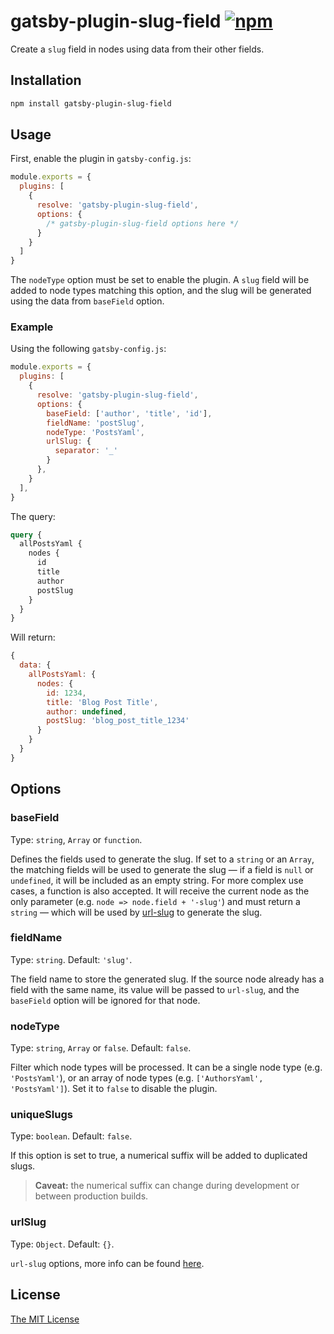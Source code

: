 # gatsby-plugin-slug-field [![npm][1]][2]

Create a `slug` field in nodes using data from their other fields.

## Installation

```sh
npm install gatsby-plugin-slug-field
```

## Usage

First, enable the plugin in `gatsby-config.js`:

```js
module.exports = {
  plugins: [
    {
      resolve: 'gatsby-plugin-slug-field',
      options: {
        /* gatsby-plugin-slug-field options here */
      }
    }
  ]
}
```

The `nodeType` option must be set to enable the plugin. A `slug` field will be
added to node types matching this option, and the slug will be generated using
the data from `baseField` option.

### Example

Using the following `gatsby-config.js`:

```js
module.exports = {
  plugins: [
    {
      resolve: 'gatsby-plugin-slug-field',
      options: {
        baseField: ['author', 'title', 'id'],
        fieldName: 'postSlug',
        nodeType: 'PostsYaml',
        urlSlug: {
          separator: '_'
        }
      },
    }
  ],
}
```

The query:

```graphql
query {
  allPostsYaml {
    nodes {
      id
      title
      author
      postSlug
    }
  }
}
```

Will return:

```js
{
  data: {
    allPostsYaml: {
      nodes: {
        id: 1234,
        title: 'Blog Post Title',
        author: undefined,
        postSlug: 'blog_post_title_1234'
      }
    }
  }
}
```

## Options

### baseField

Type: `string`, `Array` or `function`.

Defines the fields used to generate the slug. If set to a `string` or an
`Array`, the matching fields will be used to generate the slug — if a field is
`null` or `undefined`, it will be included as an empty string. For more complex
use cases, a function is also accepted. It will receive the current node as the
only parameter (e.g. `node => node.field + '-slug'`) and must return a `string`
— which will be used by [url-slug][3] to generate the slug.

### fieldName

Type: `string`. Default: `'slug'`.

The field name to store the generated slug. If the source node already has a
field with the same name, its value will be passed to `url-slug`, and the
`baseField` option will be ignored for that node.

### nodeType

Type: `string`, `Array` or `false`. Default: `false`.

Filter which node types will be processed. It can be a single node type (e.g.
`'PostsYaml'`), or an array of node types (e.g. `['AuthorsYaml', 'PostsYaml']`).
Set it to `false` to disable the plugin.

### uniqueSlugs

Type: `boolean`. Default: `false`.

If this option is set to true, a numerical suffix will be added to duplicated
slugs.

> __Caveat:__ the numerical suffix can change during development or between
> production builds.

### urlSlug

Type: `Object`. Default: `{}`.

`url-slug` options, more info can be found [here][4].

## License

[The MIT License][license]

[1]: https://img.shields.io/npm/v/gatsby-plugin-slug-field
[2]: https://www.npmjs.com/package/gatsby-plugin-slug-field
[3]: https://github.com/stldo/url-slug
[4]: https://github.com/stldo/url-slug#readme
[license]: ./LICENSE
